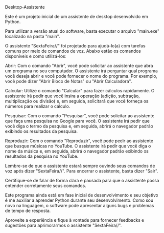 Desktop-Assistente

Este é um projeto inicial de um assistente de desktop desenvolvido em Python.

Para utilizar a versão atual do software, basta executar o arquivo "main.exe" localizado na pasta "main".

O assistente "SextaFeira//" foi projetado para ajudá-lo(a) com tarefas comuns por meio de comandos de voz. Abaixo estão os comandos disponíveis e como utilizá-los:

Abrir: Com o comando "Abrir", você pode solicitar ao assistente que abra um programa no seu computador. O assistente irá perguntar qual programa você deseja abrir e você pode fornecer o nome do programa. Por exemplo, você pode dizer "Abrir Bloco de Notas" ou "Abrir Calculadora".

Calcular: Utilize o comando "Calcular" para fazer cálculos rapidamente. O assistente irá pedir que você insira a operação (adição, subtração, multiplicação ou divisão) e, em seguida, solicitará que você forneça os números para realizar o cálculo.

Pesquisar: Com o comando "Pesquisar", você pode solicitar ao assistente que faça uma pesquisa no Google para você. O assistente irá pedir que você diga o termo da pesquisa e, em seguida, abrirá o navegador padrão exibindo os resultados da pesquisa.

Reproduzir: Com o comando "Reproduzir", você pode pedir ao assistente que busque músicas no YouTube. O assistente irá pedir que você diga o nome da música e, em seguida, abrirá o navegador padrão exibindo os resultados da pesquisa no YouTube.

Lembre-se de que o assistente estará sempre ouvindo seus comandos de voz após dizer "SextaFeira//". Para encerrar o assistente, basta dizer "Sair".

Certifique-se de falar de forma clara e pausada para que o assistente possa entender corretamente seus comandos.

Este programa ainda está em fase inicial de desenvolvimento e seu objetivo é me auxiliar a aprender Python durante seu desenvolvimento. Como sou novo na linguagem, o software pode apresentar alguns bugs e problemas de tempo de resposta.

Aproveite a experiência e fique à vontade para fornecer feedbacks e sugestões para aprimorarmos o assistente "SextaFeira//".

